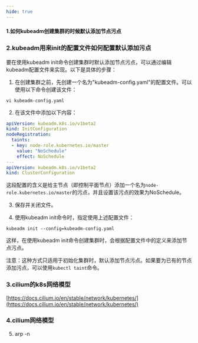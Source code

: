 ```yaml
---
hide: true
---
```


#### 1.如何kubeadm创建集群的时候默认添加节点污点
### 2.kubeadm用来init的配置文件如何配置默认添加污点

要在使用kubeadm init命令创建集群时默认添加节点污点，可以通过编辑kubeadm配置文件来实现。以下是具体的步骤：

1. 在创建集群之前，先创建一个名为"kubeadm-config.yaml"的配置文件。可以使用以下命令创建该文件：
  ```
  vi kubeadm-config.yaml
  ```

2. 在该文件中添加以下内容：
  ```yaml
  apiVersion: kubeadm.k8s.io/v1beta2
  kind: InitConfiguration
  nodeRegistration:
    taints:
    - key: node-role.kubernetes.io/master
      value: "NoSchedule"
      effect: NoSchedule
  ---
  apiVersion: kubeadm.k8s.io/v1beta2
  kind: ClusterConfiguration
  ```

  这段配置的含义是给主节点（即控制平面节点）添加一个名为`node-role.kubernetes.io/master`的污点，并且设置该污点的效果为NoSchedule。

3. 保存并关闭文件。

4. 使用kubeadm init命令时，指定使用上述配置文件：
  ```
  kubeadm init --config=kubeadm-config.yaml
  ```

  这样，在使用kubeadm init命令创建集群时，会根据配置文件中的定义来添加节点污点。

注意：这种方式只适用于初始化集群时，默认添加节点污点。如果要为已有的节点添加污点，可以使用`kubectl taint`命令。

### 3.cilium的k8s网络模型

[https://docs.cilium.io/en/stable/network/kubernetes/](https://docs.cilium.io/en/stable/network/kubernetes/)

### 4.cilium网络模型

5. arp -n